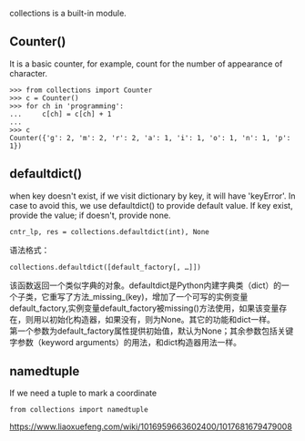 collections is a built-in module.     


## Counter()    
It is a basic counter, for example, count for the number of appearance of character.     

    >>> from collections import Counter
    >>> c = Counter()
    >>> for ch in 'programming':
    ...     c[ch] = c[ch] + 1
    ...
    >>> c
    Counter({'g': 2, 'm': 2, 'r': 2, 'a': 1, 'i': 1, 'o': 1, 'n': 1, 'p': 1})


## defaultdict()     
when key doesn't exist, if we visit dictionary by key, it will have 'keyError'. In case to avoid this, we use defaultdict() to provide default value. If key exist, provide the value; if doesn't, provide none.     

    cntr_lp, res = collections.defaultdict(int), None

语法格式： 

    collections.defaultdict([default_factory[, …]])

该函数返回一个类似字典的对象。defaultdict是Python内建字典类（dict）的一个子类，它重写了方法_missing_(key)，增加了一个可写的实例变量default_factory,实例变量default_factory被missing()方法使用，如果该变量存在，则用以初始化构造器，如果没有，则为None。其它的功能和dict一样。    
第一个参数为default_factory属性提供初始值，默认为None；其余参数包括关键字参数（keyword arguments）的用法，和dict构造器用法一样。     


## namedtuple
If we need a tuple to mark a coordinate    

    from collections import namedtuple

https://www.liaoxuefeng.com/wiki/1016959663602400/1017681679479008



